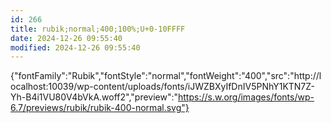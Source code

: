 ```yaml
---
id: 266
title: rubik;normal;400;100%;U+0-10FFFF
date: 2024-12-26 09:55:40
modified: 2024-12-26 09:55:40
---
```



{"fontFamily":"Rubik","fontStyle":"normal","fontWeight":"400","src":"http://localhost:10039/wp-content/uploads/fonts/iJWZBXyIfDnIV5PNhY1KTN7Z-Yh-B4i1VU80V4bVkA.woff2","preview":"https://s.w.org/images/fonts/wp-6.7/previews/rubik/rubik-400-normal.svg"}